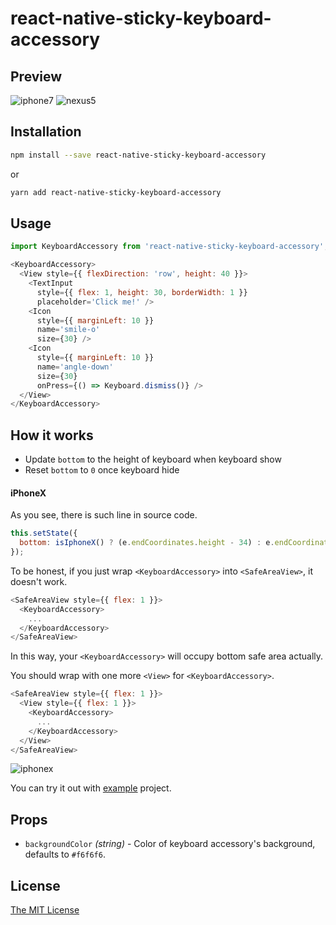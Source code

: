 # react-native-sticky-keyboard-accessory

## Preview

![iphone7](https://user-images.githubusercontent.com/7512625/37331257-6ee9b030-26de-11e8-8311-d7dc121d7d35.gif)
![nexus5](https://user-images.githubusercontent.com/7512625/37331060-d20bf8b8-26dd-11e8-9770-385b33a109f6.gif)

## Installation

```bash
npm install --save react-native-sticky-keyboard-accessory
```

or

```bash
yarn add react-native-sticky-keyboard-accessory
```

## Usage

```javascript
import KeyboardAccessory from 'react-native-sticky-keyboard-accessory';

<KeyboardAccessory>
  <View style={{ flexDirection: 'row', height: 40 }}>
    <TextInput
      style={{ flex: 1, height: 30, borderWidth: 1 }}
      placeholder='Click me!' />
    <Icon
      style={{ marginLeft: 10 }}
      name='smile-o'
      size={30} />
    <Icon
      style={{ marginLeft: 10 }}
      name='angle-down'
      size={30}
      onPress={() => Keyboard.dismiss()} />
  </View>
</KeyboardAccessory>
```

## How it works

- Update `bottom` to the height of keyboard when keyboard show
- Reset `bottom` to `0` once keyboard hide

#### iPhoneX

As you see, there is such line in source code.

```javascript
this.setState({
  bottom: isIphoneX() ? (e.endCoordinates.height - 34) : e.endCoordinates.height
});
```

To be honest, if you just wrap `<KeyboardAccessory>` into `<SafeAreaView>`, it doesn't work.

```javascript
<SafeAreaView style={{ flex: 1 }}>
  <KeyboardAccessory>
    ...
  </KeyboardAccessory>
</SafeAreaView>
```

In this way, your `<KeyboardAccessory>` will occupy bottom safe area actually.

You should wrap with one more `<View>` for `<KeyboardAccessory>`.

```javascript
<SafeAreaView style={{ flex: 1 }}>
  <View style={{ flex: 1 }}>
    <KeyboardAccessory>
      ...
    </KeyboardAccessory>
  </View>
</SafeAreaView>
```

![iphonex](https://user-images.githubusercontent.com/7512625/37330533-5db80480-26dc-11e8-8c7f-1f81b540962b.gif)

You can try it out with [example](example-expo) project.

## Props

- `backgroundColor` _(string)_ - Color of keyboard accessory's background, defaults to `#f6f6f6`.

## License

[The MIT License](http://opensource.org/licenses/MIT)
